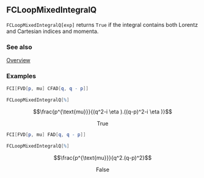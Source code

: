## FCLoopMixedIntegralQ

`FCLoopMixedIntegralQ[exp]` returns `True` if the integral contains both Lorentz and Cartesian indices and momenta.

### See also

[Overview](Extra/FeynCalc.md)

### Examples

```mathematica
FCI[FVD[p, mu] CFAD[q, q - p]] 
 
FCLoopMixedIntegralQ[%]
```

$$\frac{p^{\text{mu}}}{(q^2-i \eta ).((q-p)^2-i \eta )}$$

$$\text{True}$$

```mathematica
FCI[FVD[p, mu] FAD[q, q - p]] 
 
FCLoopMixedIntegralQ[%]
```

$$\frac{p^{\text{mu}}}{q^2.(q-p)^2}$$

$$\text{False}$$